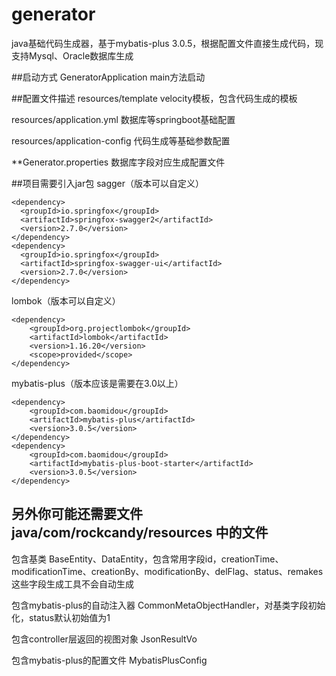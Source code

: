 # generator
java基础代码生成器，基于mybatis-plus 3.0.5，根据配置文件直接生成代码，现支持Mysql、Oracle数据库生成

##启动方式
GeneratorApplication main方法启动

##配置文件描述
resources/template velocity模板，包含代码生成的模板

resources/application.yml 数据库等springboot基础配置

resources/application-config 代码生成等基础参数配置

**Generator.properties 数据库字段对应生成配置文件

##项目需要引入jar包
sagger（版本可以自定义）

    <dependency>
      <groupId>io.springfox</groupId>  
      <artifactId>springfox-swagger2</artifactId>  
      <version>2.7.0</version>  
    </dependency>  
    <dependency>  
      <groupId>io.springfox</groupId>  
      <artifactId>springfox-swagger-ui</artifactId>  
      <version>2.7.0</version>  
    </dependency>
lombok（版本可以自定义）

    <dependency>
	    <groupId>org.projectlombok</groupId>  
	    <artifactId>lombok</artifactId>  
	    <version>1.16.20</version>  
	    <scope>provided</scope>  
	</dependency>
mybatis-plus（版本应该是需要在3.0以上）

    <dependency>
        <groupId>com.baomidou</groupId>  
        <artifactId>mybatis-plus</artifactId>  
        <version>3.0.5</version>  
    </dependency>  
    <dependency>  
        <groupId>com.baomidou</groupId>  
        <artifactId>mybatis-plus-boot-starter</artifactId>  
        <version>3.0.5</version>  
    </dependency>
    
## 另外你可能还需要文件 java/com/rockcandy/resources 中的文件

包含基类 BaseEntity、DataEntity，包含常用字段id，creationTime、modificationTime、creationBy、modificationBy、delFlag、status、remakes这些字段生成工具不会自动生成

包含mybatis-plus的自动注入器 CommonMetaObjectHandler，对基类字段初始化，status默认初始值为1

包含controller层返回的视图对象 JsonResultVo

包含mybatis-plus的配置文件 MybatisPlusConfig

